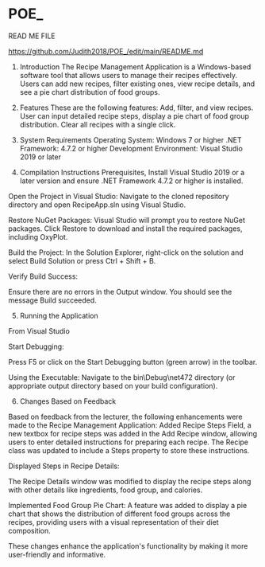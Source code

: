 # POE_
READ ME FILE 

https://github.com/Judith2018/POE_/edit/main/README.md

1. Introduction
The Recipe  Management Application is a Windows-based software tool that allows users to manage their recipes effectively. Users can add new recipes, filter existing ones, view recipe details, and see a pie chart distribution of food groups. 

2. Features 
These are the following features: Add, filter, and view recipes. User can input detailed recipe steps, display a pie chart of food group distribution. Clear all recipes with a single click. 

3. System Requirements 
Operating System: Windows 7 or higher 
.NET Framework: 4.7.2 or higher 
Development Environment: Visual Studio 2019 or later 

4. Compilation Instructions 
Prerequisites, Install Visual Studio 2019 or a later version and ensure .NET Framework 4.7.2 or higher is installed. 
  

Open the Project in Visual Studio: 
Navigate to the cloned repository directory and open RecipeApp.sln using Visual Studio. 

Restore NuGet Packages: 
Visual Studio will prompt you to restore NuGet packages. Click Restore to download and install the required packages, including OxyPlot. 

Build the Project:
In the Solution Explorer, right-click on the solution and select Build Solution or press Ctrl + Shift + B. 

Verify Build Success: 

  

Ensure there are no errors in the Output window. You should see the message Build succeeded. 

5. Running the Application 

From Visual Studio 

Start Debugging: 

Press F5 or click on the Start Debugging button (green arrow) in the toolbar. 

Using the Executable: 
Navigate to the bin\Debug\net472 directory (or appropriate output directory based on your build configuration). 


6. Changes Based on Feedback 

Based on feedback from the lecturer, the following enhancements were made to the Recipe Management Application: 
Added Recipe Steps Field, a new textbox for recipe steps was added in the Add Recipe window, allowing users to enter detailed instructions for preparing each recipe. The Recipe class was updated to include a Steps property to store these instructions. 

Displayed Steps in Recipe Details:

The Recipe Details window was modified to display the recipe steps along with other details like ingredients, food group, and calories. 

Implemented Food Group Pie Chart: 
A feature was added to display a pie chart that shows the distribution of different food groups across the recipes, providing users with a visual representation of their diet composition. 

These changes enhance the application's functionality by making it more user-friendly and informative. 
